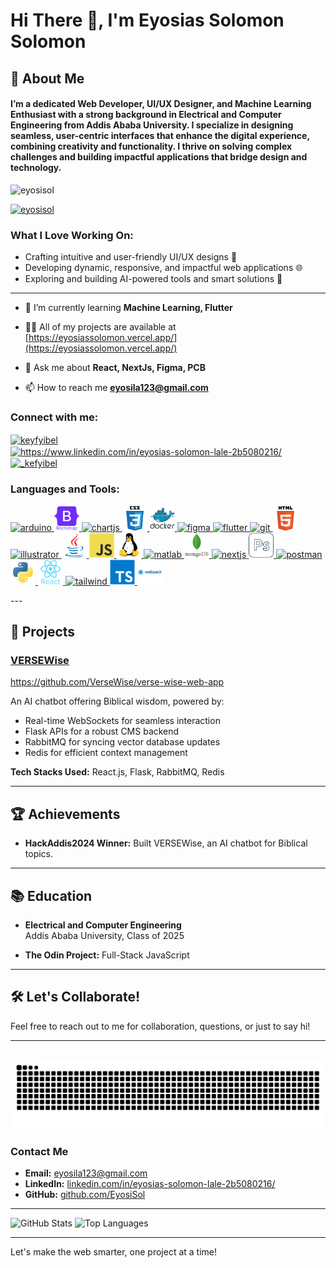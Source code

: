 <h1>Hi There 👋, I'm Eyosias Solomon Solomon</h1>

## 🚀 About Me

<h4>I’m a dedicated Web Developer, UI/UX Designer, and Machine Learning Enthusiast with a strong background in Electrical and Computer Engineering from Addis Ababa University. I specialize in designing seamless, user-centric interfaces that enhance the digital experience, combining creativity and functionality. I thrive on solving complex challenges and building impactful applications that bridge design and technology.</h4>

<p align="left"> <img src="https://komarev.com/ghpvc/?username=eyosisol&label=Profile%20views&color=0e75b6&style=flat" alt="eyosisol" /> </p>
<p align="left">
<a href="https://github.com/ryo-ma/github-profile-trophy">
<img src="https://github-profile-trophy.vercel.app/?username=eyosisol" alt="eyosisol" />
</a> </p>

### **What I Love Working On:**

- Crafting intuitive and user-friendly UI/UX designs 🎨
- Developing dynamic, responsive, and impactful web applications 🌐
- Exploring and building AI-powered tools and smart solutions 🤖

---

- 🌱 I’m currently learning **Machine Learning, Flutter**

- 👨‍💻 All of my projects are available at [https://eyosiassolomon.vercel.app/](https://eyosiassolomon.vercel.app/)

- 💬 Ask me about **React, NextJs, Figma, PCB**

- 📫 How to reach me **eyosila123@gmail.com**

<h3 align="left">Connect with me:</h3>
<p align="left">
<a href="https://twitter.com/keyfyibel" target="blank"><img align="center" src="https://raw.githubusercontent.com/rahuldkjain/github-profile-readme-generator/master/src/images/icons/Social/twitter.svg" alt="keyfyibel" height="30" width="40" /></a>
<a href="https://linkedin.com/in/https://www.linkedin.com/in/eyosias-solomon-lale-2b5080216/" target="blank"><img align="center" src="https://raw.githubusercontent.com/rahuldkjain/github-profile-readme-generator/master/src/images/icons/Social/linked-in-alt.svg" alt="https://www.linkedin.com/in/eyosias-solomon-lale-2b5080216/" height="30" width="40" /></a>
<a href="https://instagram.com/_kefyibel" target="blank"><img align="center" src="https://raw.githubusercontent.com/rahuldkjain/github-profile-readme-generator/master/src/images/icons/Social/instagram.svg" alt="_kefyibel" height="30" width="40" /></a>
</p>

<h3 align="left">Languages and Tools:</h3>
<p align="left"> <a href="https://www.arduino.cc/" target="_blank" rel="noreferrer"> <img src="https://cdn.worldvectorlogo.com/logos/arduino-1.svg" alt="arduino" width="40" height="40"/> </a> <a href="https://getbootstrap.com" target="_blank" rel="noreferrer"> <img src="https://raw.githubusercontent.com/devicons/devicon/master/icons/bootstrap/bootstrap-plain-wordmark.svg" alt="bootstrap" width="40" height="40"/> </a> <a href="https://www.chartjs.org" target="_blank" rel="noreferrer"> <img src="https://www.chartjs.org/media/logo-title.svg" alt="chartjs" width="40" height="40"/> </a> <a href="https://www.w3schools.com/css/" target="_blank" rel="noreferrer"> <img src="https://raw.githubusercontent.com/devicons/devicon/master/icons/css3/css3-original-wordmark.svg" alt="css3" width="40" height="40"/> </a> <a href="https://www.docker.com/" target="_blank" rel="noreferrer"> <img src="https://raw.githubusercontent.com/devicons/devicon/master/icons/docker/docker-original-wordmark.svg" alt="docker" width="40" height="40"/> </a> <a href="https://www.figma.com/" target="_blank" rel="noreferrer"> <img src="https://www.vectorlogo.zone/logos/figma/figma-icon.svg" alt="figma" width="40" height="40"/> </a> <a href="https://flutter.dev" target="_blank" rel="noreferrer"> <img src="https://www.vectorlogo.zone/logos/flutterio/flutterio-icon.svg" alt="flutter" width="40" height="40"/> </a> <a href="https://git-scm.com/" target="_blank" rel="noreferrer"> <img src="https://www.vectorlogo.zone/logos/git-scm/git-scm-icon.svg" alt="git" width="40" height="40"/> </a> <a href="https://www.w3.org/html/" target="_blank" rel="noreferrer"> <img src="https://raw.githubusercontent.com/devicons/devicon/master/icons/html5/html5-original-wordmark.svg" alt="html5" width="40" height="40"/> </a> <a href="https://www.adobe.com/in/products/illustrator.html" target="_blank" rel="noreferrer"> <img src="https://www.vectorlogo.zone/logos/adobe_illustrator/adobe_illustrator-icon.svg" alt="illustrator" width="40" height="40"/> </a> <a href="https://www.java.com" target="_blank" rel="noreferrer"> <img src="https://raw.githubusercontent.com/devicons/devicon/master/icons/java/java-original.svg" alt="java" width="40" height="40"/> </a> <a href="https://developer.mozilla.org/en-US/docs/Web/JavaScript" target="_blank" rel="noreferrer"> <img src="https://raw.githubusercontent.com/devicons/devicon/master/icons/javascript/javascript-original.svg" alt="javascript" width="40" height="40"/> </a> <a href="https://www.linux.org/" target="_blank" rel="noreferrer"> <img src="https://raw.githubusercontent.com/devicons/devicon/master/icons/linux/linux-original.svg" alt="linux" width="40" height="40"/> </a> <a href="https://www.mathworks.com/" target="_blank" rel="noreferrer"> <img src="https://upload.wikimedia.org/wikipedia/commons/2/21/Matlab_Logo.png" alt="matlab" width="40" height="40"/> </a> <a href="https://www.mongodb.com/" target="_blank" rel="noreferrer"> <img src="https://raw.githubusercontent.com/devicons/devicon/master/icons/mongodb/mongodb-original-wordmark.svg" alt="mongodb" width="40" height="40"/> </a> <a href="https://nextjs.org/" target="_blank" rel="noreferrer"> <img src="https://cdn.worldvectorlogo.com/logos/nextjs-2.svg" alt="nextjs" width="40" height="40"/> </a> <a href="https://www.photoshop.com/en" target="_blank" rel="noreferrer"> <img src="https://raw.githubusercontent.com/devicons/devicon/master/icons/photoshop/photoshop-line.svg" alt="photoshop" width="40" height="40"/> </a> <a href="https://postman.com" target="_blank" rel="noreferrer"> <img src="https://www.vectorlogo.zone/logos/getpostman/getpostman-icon.svg" alt="postman" width="40" height="40"/> </a> <a href="https://www.python.org" target="_blank" rel="noreferrer"> <img src="https://raw.githubusercontent.com/devicons/devicon/master/icons/python/python-original.svg" alt="python" width="40" height="40"/> </a> <a href="https://reactjs.org/" target="_blank" rel="noreferrer"> <img src="https://raw.githubusercontent.com/devicons/devicon/master/icons/react/react-original-wordmark.svg" alt="react" width="40" height="40"/> </a> <a href="https://tailwindcss.com/" target="_blank" rel="noreferrer"> <img src="https://www.vectorlogo.zone/logos/tailwindcss/tailwindcss-icon.svg" alt="tailwind" width="40" height="40"/> </a> <a href="https://www.typescriptlang.org/" target="_blank" rel="noreferrer"> <img src="https://raw.githubusercontent.com/devicons/devicon/master/icons/typescript/typescript-original.svg" alt="typescript" width="40" height="40"/> </a> <a href="https://webpack.js.org" target="_blank" rel="noreferrer"> <img src="https://raw.githubusercontent.com/devicons/devicon/d00d0969292a6569d45b06d3f350f463a0107b0d/icons/webpack/webpack-original-wordmark.svg" alt="webpack" width="40" height="40"/> </a> </p>
---

## 🌟 Projects

### [VERSEWise](https://versewise.io)

https://github.com/VerseWise/verse-wise-web-app

An AI chatbot offering Biblical wisdom, powered by:

- Real-time WebSockets for seamless interaction
- Flask APIs for a robust CMS backend
- RabbitMQ for syncing vector database updates
- Redis for efficient context management

**Tech Stacks Used:** React.js, Flask, RabbitMQ, Redis

---

## 🏆 Achievements

- **HackAddis2024 Winner:** Built VERSEWise, an AI chatbot for Biblical topics.
  <!-- - Completed certifications in **Supervised Learning** and **Advanced Algorithms** from Stanford University through DeepLearning.AI. -->
  <!-- - **Cisco CCNA Networking Certified.** -->

---

## 📚 Education

- **Electrical and Computer Engineering**  
  Addis Ababa University, Class of 2025

- **The Odin Project:** Full-Stack JavaScript
  <!-- **FreeCodeCamp:** JavaScript Algorithms and Data Structures -->

---

## 🛠️ Let's Collaborate!

Feel free to reach out to me for collaboration, questions, or just to say hi!

---

## <img src="https://raw.githubusercontent.com/EyosiSol/EyosiSol/output/snake.svg" alt="Snake animation" />

### **Contact Me**

- **Email:** [eyosila123@gmail.com](mailto:eyosila123@gmail.com)
- **LinkedIn:** [linkedin.com/in/eyosias-solomon-lale-2b5080216/](https://www.linkedin.com/in/eyosias-solomon-lale-2b5080216/)
- **GitHub:** [github.com/EyosiSol](https://github.com/EyosiSol)

---

![GitHub Stats](https://github-readme-stats.vercel.app/api?username=EyosiSol&show_icons=true&theme=radical)
![Top Languages](https://github-readme-stats.vercel.app/api/top-langs/?username=EyosiSol&layout=compact&theme=radical)

---

Let's make the web smarter, one project at a time!

